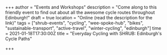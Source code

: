 +++
author = "Events and Workshops"
description = "Come along to this friendly event to find out about all the awesome cycle routes throughout Edinburgh!"
draft = true
location = "Online (read the description for the link)"
tags = ["shrub-events", "cycling", "wee-spoke-hub", "bikes", "sustainable-transport", "active-travel", "winter-cycling", "edinburgh"]
time = 2021-01-18T17:30:00Z
title = "Everyday Cycling with SHRUB: Edinburgh's Cycle Paths"

+++
